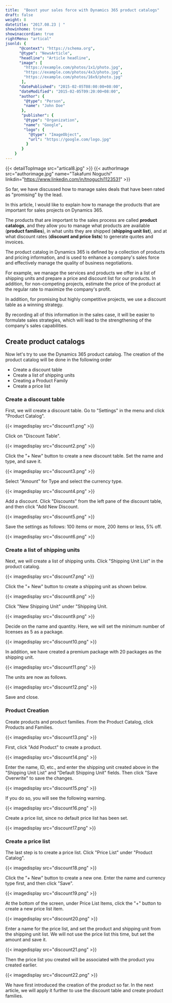 ```yaml
---
title:  "Boost your sales force with Dynamics 365 product catalogs"
draft: false
weight: 8
datetitle: "2017.08.23 | "
showinhome: true
showinaccordian: true
rightMenu: "artical"
jsonld: {
      "@context": "https://schema.org",
      "@type": "NewsArticle",
      "headline": "Article headline",
      "image": [
        "https://example.com/photos/1x1/photo.jpg",
        "https://example.com/photos/4x3/photo.jpg",
        "https://example.com/photos/16x9/photo.jpg"
       ],
      "datePublished": "2015-02-05T08:00:00+08:00",
      "dateModified": "2015-02-05T09:20:00+08:00",
      "author": {
        "@type": "Person",
        "name": "John Doe"
       },
       "publisher": {
        "@type": "Organization",
        "name": "Google",
        "logo": {
          "@type": "ImageObject",
          "url": "https://google.com/logo.jpg"
         }
       }
    }
---
```

{{< detailTopImage src="artical8.jpg" >}}
{{< authorImage src="authorimage.jpg" name="Takafumi Noguchi" linkdin="https://www.linkedin.com/in/tnoguchi1123531" >}}
<!-- Intro  -->
So far, we have discussed how to manage sales deals that have been rated as "promising" by the lead.

In this article, I would like to explain how to manage the products that are important for sales projects on Dynamics 365.

The products that are important to the sales process are called **product catalogs**, and they allow you to manage what products are available (**product families**), in what units they are shipped (**shipping unit list**), and at what discount rates (**discount and price lists**) to generate quotes and invoices.

The product catalog in Dynamics 365 is defined by a collection of products and pricing information, and is used to enhance a company's sales force and effectively manage the quality of business negotiations.

For example, we manage the services and products we offer in a list of shipping units and prepare a price and discount list for our products. In addition, for non-competing projects, estimate the price of the product at the regular rate to maximize the company's profit.

In addition, for promising but highly competitive projects, we use a discount table as a winning strategy.

By recording all of this information in the sales case, it will be easier to formulate sales strategies, which will lead to the strengthening of the company's sales capabilities.


## Create product catalogs
Now let's try to use the Dynamics 365 product catalog. The creation of the product catalog will be done in the following order
* Create a discount table
* Create a list of shipping units
* Creating a Product Family
* Create a price list

### Create a discount table
First, we will create a discount table. Go to "Settings" in the menu and click "Product Catalog".
<!-- Image= discount1.png -->
{{< imagedisplay src="discount1.png" >}}

Click on "Discount Table".
<!-- Image= discount2.png -->
{{< imagedisplay src="discount2.png" >}}

Click the "+ New" button to create a new discount table. Set the name and type, and save it.
<!-- Image= discount3.png -->
{{< imagedisplay src="discount3.png" >}}

Select "Amount" for Type and select the currency type.
<!-- Image= discount4.png -->
{{< imagedisplay src="discount4.png" >}}

Add a discount. Click "Discounts" from the left pane of the discount table, and then click "Add New Discount.
<!-- Image= discount5.png -->
{{< imagedisplay src="discount5.png" >}}

Save the settings as follows: 100 items or more, 200 items or less, 5% off.
<!-- Image= discount6.png -->
{{< imagedisplay src="discount6.png" >}}

### Create a list of shipping units
Next, we will create a list of shipping units. Click "Shipping Unit List" in the product catalog.
<!-- Image= discount7.png -->
{{< imagedisplay src="discount7.png" >}}

Click the "+ New" button to create a shipping unit as shown below.
<!-- Image= discount8.png -->
{{< imagedisplay src="discount8.png" >}}

Click "New Shipping Unit" under "Shipping Unit.
<!-- Image= discount9.png -->
{{< imagedisplay src="discount9.png" >}}

Decide on the name and quantity. Here, we will set the minimum number of licenses as 5 as a package.
<!-- Image= discount10.png -->
{{< imagedisplay src="discount10.png" >}}

In addition, we have created a premium package with 20 packages as the shipping unit.
<!-- Image= discount11.png -->
{{< imagedisplay src="discount11.png" >}}

The units are now as follows.
<!-- Image= discount12.png -->
{{< imagedisplay src="discount12.png" >}}

Save and close.

### Product Creation
Create products and product families. From the Product Catalog, click Products and Families.
<!-- Image= discount13.png -->
{{< imagedisplay src="discount13.png" >}}

First, click "Add Product" to create a product.
<!-- Image= discount14.png -->
{{< imagedisplay src="discount14.png" >}}

Enter the name, ID, etc., and enter the shipping unit created above in the "Shipping Unit List" and "Default Shipping Unit" fields. Then click "Save Overwrite" to save the changes.
<!-- Image= discount15.png -->
{{< imagedisplay src="discount15.png" >}}

If you do so, you will see the following warning.
<!-- Image= discount16.png -->
{{< imagedisplay src="discount16.png" >}}

Create a price list, since no default price list has been set.
<!-- Image= discount17.png -->
{{< imagedisplay src="discount17.png" >}}

### Create a price list
The last step is to create a price list. Click "Price List" under "Product Catalog".
<!-- Image= discount18.png -->
{{< imagedisplay src="discount18.png" >}}

Click the "+ New" button to create a new one. Enter the name and currency type first, and then click "Save".
<!-- Image= discount19.png -->
{{< imagedisplay src="discount19.png" >}}

At the bottom of the screen, under Price List Items, click the "+" button to create a new price list item.
<!-- Image= discount20.png -->
{{< imagedisplay src="discount20.png" >}}

Enter a name for the price list, and set the product and shipping unit from the shipping unit list. We will not use the price list this time, but set the amount and save it.
<!-- Image= discount21.png -->
{{< imagedisplay src="discount21.png" >}}

Then the price list you created will be associated with the product you created earlier.
<!-- Image= discount22.png -->
{{< imagedisplay src="discount22.png" >}}

We have first introduced the creation of the product so far. In the next article, we will apply it further to use the discount table and create product families.